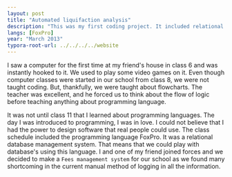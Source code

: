 ```yaml
---
layout: post
title: "Automated liquifaction analysis"
description: "This was my first coding project. It included relational databases."
langs: [FoxPro]
year: "March 2013"
typora-root-url: ../../../../website
---
```


I saw a computer for the first time at my friend's house in class 6 and was instantly hooked to it. We used to play some video games on it. Even though computer classes were started in our school from class 8, we were not taught coding. But, thankfully, we were taught about flowcharts. The teacher was excellent, and he forced us to think about the flow of logic before teaching anything about programming language.

It was not until class 11 that I learned about programming languages. The day I was introduced to programming, I was in love. I could not believe that I had the power to design software that real people could use. The class schedule included the programming language FoxPro. It was a relational database management system. That means that we could play with database's using this language. I and one of my friend joined forces and we decided to make a `Fees management system` for our school as we found many shortcoming in the current manual method of logging in all the information.